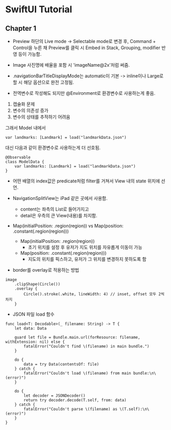 # SwiftUI Tutorial
## Chapter 1

- Preview 하단의 Live mode -> Selectable mode로 변경 후, Command + Control을 누른 채 Preview를 클릭 시 Embed in Stack, Grouping, modifier 반영 등이 가능함.

- Image 사진명에 배율을 포함 시 'imageName@2x'처럼 써줌.


- .navigationBarTitleDisplayMode는 automatic이 기본
-> inline이나 Large로 할 시 해당 옵션으로 완전 고정됨.

- 전역변수로 작성해도 되지만 @Environment로 환경변수로 사용하는게 좋음.

1. 캡슐화 문제
2. 변수의 의존성 증가
3. 변수의 상태를 추적하기 어려움


그래서 Model 내에서

```
var landmarks: [Landmark] = load("landmarkData.json")
```

대신 다음과 같이 환경변수로 사용하는게 더 선호됨.

```
@Observable
class ModelData {
    var landmarks: [Landmark] = load("landmarkData.json")
}
```

- 어떤 배열의 index값은 predicate처럼 filter를 거쳐서 View 내의 state 위치에 선언.

- NavigationSplitView는 iPad 같은 곳에서 사용함.
    - content는 좌측의 List로 들어가지고
    - detail은 우측의 큰 View(내용)를 차지함.


- Map(initialPosition: .region(region)) vs Map(position: .constant(.region(region)))
    - Map(initialPosition: .region(region))
        - 초기 위치를 설정 후 유저가 지도 위치를 자유롭게 이동이 가능
    - Map(position: .constant(.region(region)))
        - 지도의 위치를 픽스하고, 유저가 그 위치를 변경하지 못하도록 함

- border를 overlay로 적용하는 방법
```
image
    .clipShape(Circle())
    .overlay {
        Circle().stroke(.white, lineWidth: 4) // inset, offset 모두 2씩 차지
    }
```

- JSON 파일 load 함수
```
func load<T: Decodable>(_ filename: String) -> T {
    let data: Data
    
    guard let file = Bundle.main.url(forResource: filename, withExtension: nil) else {
        fatalError("Couldn't find \(filename) in main bundle.")
    }
    
    do {
        data = try Data(contentsOf: file)
    } catch {
        fatalError("Couldn't load \(filename) from main bundle:\n\(error)")
    }
    
    do {
        let decoder = JSONDecoder()
        return try decoder.decode(T.self, from: data)
    } catch {
        fatalError("Couldn't parse \(filename) as \(T.self):\n\(error)")
    }
}
```
